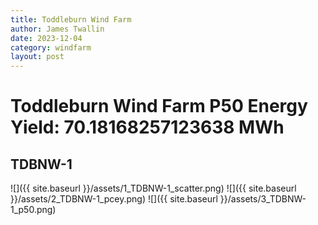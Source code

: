 ```yaml
---
title: Toddleburn Wind Farm
author: James Twallin
date: 2023-12-04
category: windfarm
layout: post
---
```

# Toddleburn Wind Farm P50 Energy Yield: 70.18168257123638 MWh

TDBNW-1
-------------
![]({{ site.baseurl }}/assets/1_TDBNW-1_scatter.png)
![]({{ site.baseurl }}/assets/2_TDBNW-1_pcey.png)
![]({{ site.baseurl }}/assets/3_TDBNW-1_p50.png)

